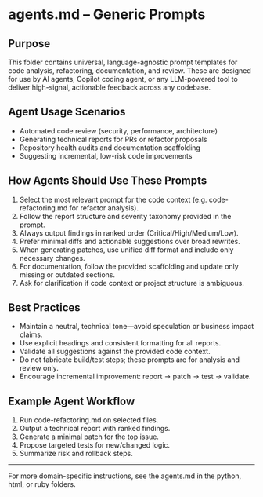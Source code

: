 # agents.md – Generic Prompts

## Purpose
This folder contains universal, language-agnostic prompt templates for code analysis, refactoring, documentation, and review. These are designed for use by AI agents, Copilot coding agent, or any LLM-powered tool to deliver high-signal, actionable feedback across any codebase.

## Agent Usage Scenarios
- Automated code review (security, performance, architecture)
- Generating technical reports for PRs or refactor proposals
- Repository health audits and documentation scaffolding
- Suggesting incremental, low-risk code improvements

## How Agents Should Use These Prompts
1. Select the most relevant prompt for the code context (e.g. code-refactoring.md for refactor analysis).
2. Follow the report structure and severity taxonomy provided in the prompt.
3. Always output findings in ranked order (Critical/High/Medium/Low).
4. Prefer minimal diffs and actionable suggestions over broad rewrites.
5. When generating patches, use unified diff format and include only necessary changes.
6. For documentation, follow the provided scaffolding and update only missing or outdated sections.
7. Ask for clarification if code context or project structure is ambiguous.

## Best Practices
- Maintain a neutral, technical tone—avoid speculation or business impact claims.
- Use explicit headings and consistent formatting for all reports.
- Validate all suggestions against the provided code context.
- Do not fabricate build/test steps; these prompts are for analysis and review only.
- Encourage incremental improvement: report → patch → test → validate.

## Example Agent Workflow
1. Run code-refactoring.md on selected files.
2. Output a technical report with ranked findings.
3. Generate a minimal patch for the top issue.
4. Propose targeted tests for new/changed logic.
5. Summarize risk and rollback steps.

---
For more domain-specific instructions, see the agents.md in the python, html, or ruby folders.
